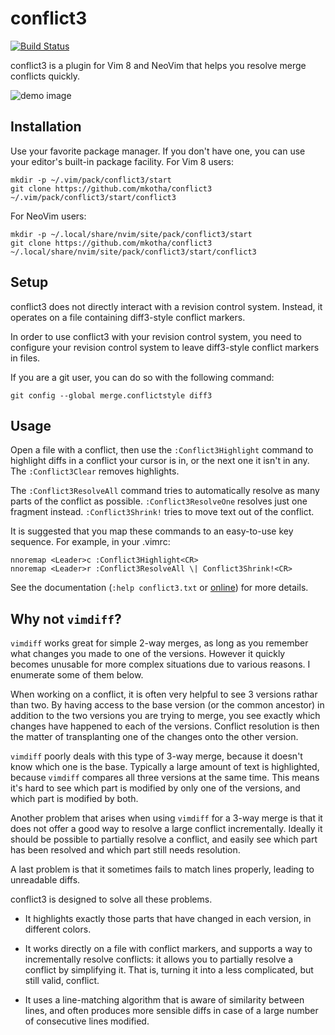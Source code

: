 conflict3
=========

[![Build Status](https://travis-ci.org/mkotha/conflict3.svg?branch=master)](https://travis-ci.org/mkotha/conflict3)

conflict3 is a plugin for Vim 8 and NeoVim that helps you resolve merge
conflicts quickly.

![demo image](https://github.com/mkotha/conflict3/blob/files/demo-1.gif?raw=true)

## Installation

Use your favorite package manager. If you don't have one, you can use your
editor's built-in package facility. For Vim 8 users:

```
mkdir -p ~/.vim/pack/conflict3/start
git clone https://github.com/mkotha/conflict3 ~/.vim/pack/conflict3/start/conflict3
```

For NeoVim users:

```
mkdir -p ~/.local/share/nvim/site/pack/conflict3/start
git clone https://github.com/mkotha/conflict3 ~/.local/share/nvim/site/pack/conflict3/start/conflict3
```

## Setup

conflict3 does not directly interact with a revision control system. Instead,
it operates on a file containing diff3-style conflict markers.

In order to use conflict3 with your revision control system,  you need to
configure your revision control system to leave diff3-style conflict markers in
files.

If you are a git user, you can do so with the following command:

```
git config --global merge.conflictstyle diff3
```

## Usage

Open a file with a conflict, then use the `:Conflict3Highlight` command to
highlight diffs in a conflict your cursor is in, or the next one it isn't in
any. The `:Conflict3Clear` removes highlights.

The `:Conflict3ResolveAll` command tries to automatically resolve as many parts
of the conflict as possible. `:Conflict3ResolveOne` resolves just one fragment
instead. `:Conflict3Shrink!` tries to move text out of the conflict.

It is suggested that you map these commands to an easy-to-use key sequence. For
example, in your .vimrc:

```
nnoremap <Leader>c :Conflict3Highlight<CR>
nnoremap <Leader>r :Conflict3ResolveAll \| Conflict3Shrink!<CR>
```

See the documentation (`:help conflict3.txt` or
[online](https://github.com/mkotha/conflict3/blob/master/doc/conflict3.txt)) for
more details.

## Why not `vimdiff`?

`vimdiff` works great for simple 2-way merges, as long as you remember what
changes you made to one of the versions. However it quickly becomes unusable for
more complex situations due to various reasons. I enumerate some of them below.

When working on a conflict, it is often very helpful to see 3 versions rathar
than two. By having access to the base version (or the common ancestor) in
addition to the two versions you are trying to merge, you see exactly which
changes have happened to each of the versions. Conflict resolution is then the
matter of transplanting one of the changes onto the other version.

`vimdiff` poorly deals with this type of 3-way merge, because it doesn't know
which one is the base. Typically a large amount of text is highlighted, because
`vimdiff` compares all three versions at the same time. This means it's hard to
see which part is modified by only one of the versions, and which part is
modified by both.

Another problem that arises when using `vimdiff` for a 3-way merge is that
it does not offer a good way to resolve a large conflict incrementally.
Ideally it should be possible to partially resolve a conflict, and easily see
which part has been resolved and which part still needs resolution.

A last problem is that it sometimes fails to match lines properly, leading to
unreadable diffs.

conflict3 is designed to solve all these problems.

* It highlights exactly those parts that have changed in each version, in
  different colors.

* It works directly on a file with conflict markers, and supports a way to
  incrementally resolve conflicts: it allows you to partially resolve a conflict
  by simplifying it. That is, turning it into a less complicated, but still
  valid, conflict.

* It uses a line-matching algorithm that is aware of similarity between lines,
  and often produces more sensible diffs in case of a large number of
  consecutive lines modified.
